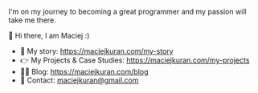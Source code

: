 I'm on my journey to becoming a great programmer and my passion will take me there.

🤚 Hi there, I am Maciej :)
- 👀 My story: https://maciejkuran.com/my-story
- 👉 My Projects & Case Studies: https://maciejkuran.com/my-projects
- ✍🏻 Blog: https://maciejkuran.com/blog
- 📧 Contact: maciejkuran@gmail.com 



<!---
maciejkuran/maciejkuran is a ✨ special ✨ repository because its `README.md` (this file) appears on your GitHub profile.
You can click the Preview link to take a look at your changes.
--->
